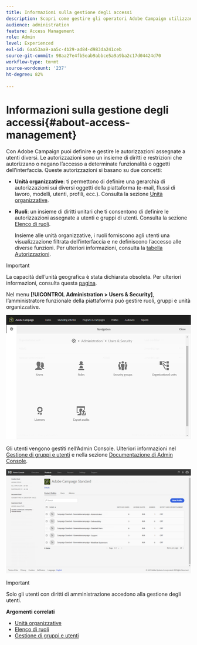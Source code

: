 ```yaml
---
title: Informazioni sulla gestione degli accessi
description: Scopri come gestire gli operatori Adobe Campaign utilizzando ruoli, gruppi e unità organizzative
audience: administration
feature: Access Management
role: Admin
level: Experienced
exl-id: 6aa53aa9-aa5c-4b29-ad84-d983da241ceb
source-git-commit: 98aa27e4fb5eab9abbce5a9a9ba2c17d04424d70
workflow-type: tm+mt
source-wordcount: '237'
ht-degree: 82%

---
```


# Informazioni sulla gestione degli accessi{#about-access-management}

Con Adobe Campaign puoi definire e gestire le autorizzazioni assegnate a utenti diversi. Le autorizzazioni sono un insieme di diritti e restrizioni che autorizzano o negano l’accesso a determinate funzionalità o oggetti dell’interfaccia. Queste autorizzazioni si basano su due concetti:

* **Unità organizzative**: ti permettono di definire una gerarchia di autorizzazioni sui diversi oggetti della piattaforma (e-mail, flussi di lavoro, modelli, utenti, profili, ecc.). Consulta la sezione [Unità organizzative](../../administration/using/organizational-units.md).
* **Ruoli**: un insieme di diritti unitari che ti consentono di definire le autorizzazioni assegnate a utenti e gruppi di utenti. Consulta la sezione [Elenco di ruoli](../../administration/using/list-of-roles.md).

   Insieme alle unità organizzative, i ruoli forniscono agli utenti una visualizzazione filtrata dell’interfaccia e ne definiscono l’accesso alle diverse funzioni. Per ulteriori informazioni, consulta la [tabella Autorizzazioni](../../administration/using/list-of-roles.md).

>[!IMPORTANT]
>
>La capacità dell’unità geografica è stata dichiarata obsoleta. Per ulteriori informazioni, consulta questa [pagina](../../rn/using/deprecated-features.md).

Nel menu **[!UICONTROL Administration > Users & Security]**, l’amministratore funzionale della piattaforma può gestire ruoli, gruppi e unità organizzative.

![Menu Gestione utente](assets/user_management_1.png)

Gli utenti vengono gestiti nell’Admin Console. Ulteriori informazioni nel [Gestione di gruppi e utenti](../../administration/using/managing-groups-and-users.md) e nella sezione [Documentazione di Admin Console](https://helpx.adobe.com/it/enterprise/managing/user-guide.html).

![Accedere ai profili di prodotto](assets/user_management_6.png)

>[!IMPORTANT]
>
>Solo gli utenti con diritti di amministrazione accedono alla gestione degli utenti.

**Argomenti correlati**

* [Unità organizzative](../../administration/using/organizational-units.md)
* [Elenco di ruoli](../../administration/using/list-of-roles.md)
* [Gestione di gruppi e utenti](../../administration/using/managing-groups-and-users.md)
